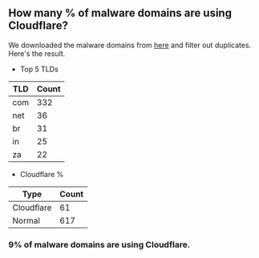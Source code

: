 ## How many % of malware domains are using Cloudflare?


We downloaded the malware domains from [here](https://urlhaus.abuse.ch) and filter out duplicates.
Here's the result.


[//]: # (start replacement)


- Top 5 TLDs

| TLD | Count |
| --- | --- |
| com | 332 |
| net | 36 |
| br | 31 |
| in | 25 |
| za | 22 |


- Cloudflare %

| Type | Count |
| --- | --- |
| Cloudflare | 61 |
| Normal | 617 |


### 9% of malware domains are using Cloudflare.